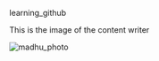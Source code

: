 learning_github


This is the image of the content writer 

![madhu_photo](https://github.com/y-madhu/learning_github/assets/138269411/2b735a41-17e5-408d-838b-0a274b026326)


